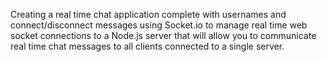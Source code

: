 Creating a real time chat application complete with usernames and connect/disconnect messages using Socket.io to manage real time web socket connections to a Node.js server that will allow you to communicate real time chat messages to all clients connected to a single server.
